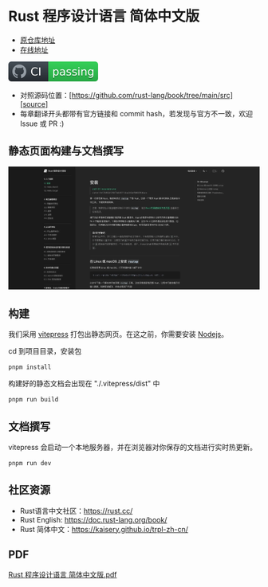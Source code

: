 # Rust 程序设计语言 简体中文版

* [原仓库地址](https://github.com/KaiserY/trpl-zh-cn)
* [在线地址](https://tomxuetao.github.io/rust-book-chinese/)

![Build Status](../status.svg)

* 对照源码位置：[https://github.com/rust-lang/book/tree/main/src][source]
* 每章翻译开头都带有官方链接和 commit hash，若发现与官方不一致，欢迎 Issue 或 PR :)

[source]: https://github.com/rust-lang/book/tree/main/src

## 静态页面构建与文档撰写

![image](../vitepress-page.webp)

## 构建

我们采用 [vitepress](https://vitepress.vuejs.org/) 打包出静态网页。在这之前，你需要安装 [Nodejs](https://nodejs.org/zh-cn/)。

cd 到项目目录，安装包

``` bash
pnpm install
```

构建好的静态文档会出现在 "./.vitepress/dist" 中

```bash
pnpm run build
```

## 文档撰写

vitepress 会启动一个本地服务器，并在浏览器对你保存的文档进行实时热更新。

```bash
pnpm run dev
```

## 社区资源

- Rust语言中文社区：<https://rust.cc/>
- Rust English: <https://doc.rust-lang.org/book/>
- Rust 简体中文：<https://kaisery.github.io/trpl-zh-cn/>

## PDF

[Rust 程序设计语言 简体中文版.pdf](https://kaisery.github.io/trpl-zh-cn/Rust%20%E7%A8%8B%E5%BA%8F%E8%AE%BE%E8%AE%A1%E8%AF%AD%E8%A8%80%20%E7%AE%80%E4%BD%93%E4%B8%AD%E6%96%87%E7%89%88.pdf)
